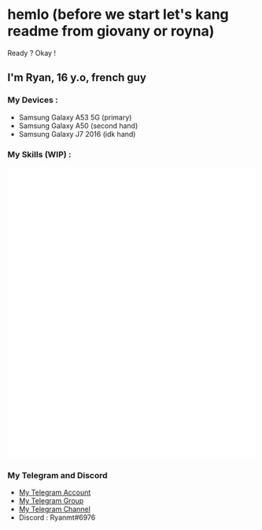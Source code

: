 # hemlo (before we start let's kang readme from giovany or royna) 
Ready ? Okay !

## I'm Ryan, 16 y.o, french guy
### My Devices : 
- Samsung Galaxy A53 5G (primary)
- Samsung Galaxy A50 (second hand)
- Samsung Galaxy J7 2016 (idk hand)

### My Skills (WIP) :
 <p align="center">
 <img src="https://raw.githubusercontent.com/itzryanhere/readme-generator/master/generated/languages.svg"/>
 <img src="https://raw.githubusercontent.com/itzryanhere/readme-generator/master/generated/overview.svg"/>
</p>

### My Telegram and Discord
- [My Telegram Account](https://t.me/itzryanhere)
- [My Telegram Group](https://t.me/ryanmalll)
- [My Telegram Channel](https://t.me/ryanupdate)
- Discord : Ryanmt#6976
